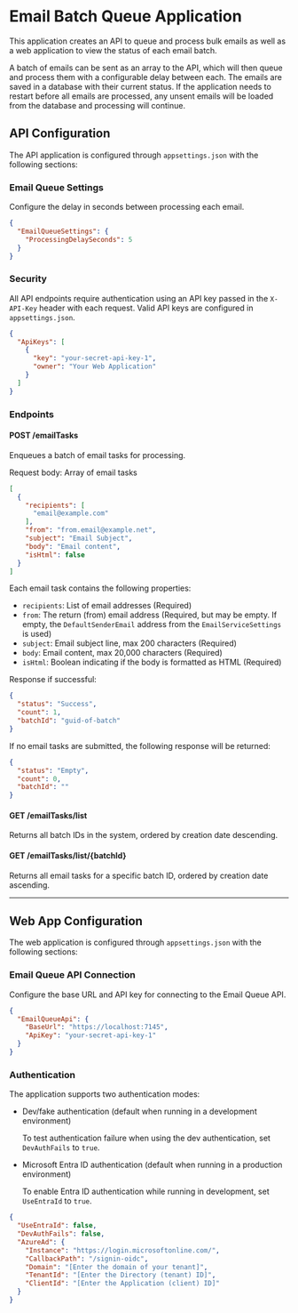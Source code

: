 # Email Batch Queue Application

This application creates an API to queue and process bulk emails as well as a web application to view the status of each
email batch.

A batch of emails can be sent as an array to the API, which will then queue and process them with a configurable delay
between each. The emails are saved in a database with their current status. If the application needs to restart before
all emails are processed, any unsent emails will be loaded from the database and processing will continue.

## API Configuration

The API application is configured through `appsettings.json` with the following sections:

### Email Queue Settings

Configure the delay in seconds between processing each email.

```json
{
  "EmailQueueSettings": {
    "ProcessingDelaySeconds": 5
  }
}
```

### Security

All API endpoints require authentication using an API key passed in the `X-API-Key` header with each request. Valid API
keys are configured in `appsettings.json`.

```json
{
  "ApiKeys": [
    {
      "key": "your-secret-api-key-1",
      "owner": "Your Web Application"
    }
  ]
}
```

### Endpoints

#### POST /emailTasks

Enqueues a batch of email tasks for processing.

Request body: Array of email tasks

```json
[
  {
    "recipients": [
      "email@example.com"
    ],
    "from": "from.email@example.net",
    "subject": "Email Subject",
    "body": "Email content",
    "isHtml": false
  }
]
```

Each email task contains the following properties:

- `recipients`: List of email addresses (Required)
- `from`: The return (from) email address (Required, but may be empty. If empty, the `DefaultSenderEmail` address from
  the `EmailServiceSettings` is used)
- `subject`: Email subject line, max 200 characters (Required)
- `body`: Email content, max 20,000 characters (Required)
- `isHtml`: Boolean indicating if the body is formatted as HTML (Required)

Response if successful:

```json
{
  "status": "Success",
  "count": 1,
  "batchId": "guid-of-batch"
}
```

If no email tasks are submitted, the following response will be returned:

```json
{
  "status": "Empty",
  "count": 0,
  "batchId": ""
}
```

#### GET /emailTasks/list

Returns all batch IDs in the system, ordered by creation date descending.

#### GET /emailTasks/list/{batchId}

Returns all email tasks for a specific batch ID, ordered by creation date ascending.

---

## Web App Configuration

The web application is configured through `appsettings.json` with the following sections:

### Email Queue API Connection

Configure the base URL and API key for connecting to the Email Queue API.

```json
{
  "EmailQueueApi": {
    "BaseUrl": "https://localhost:7145",
    "ApiKey": "your-secret-api-key-1"
  }
}
```

### Authentication

The application supports two authentication modes:

* Dev/fake authentication (default when running in a development environment)

  To test authentication failure when using the dev authentication, set `DevAuthFails` to `true`.

* Microsoft Entra ID authentication (default when running in a production environment)

  To enable Entra ID authentication while running in development, set `UseEntraId` to `true`.

```json
{
  "UseEntraId": false,
  "DevAuthFails": false,
  "AzureAd": {
    "Instance": "https://login.microsoftonline.com/",
    "CallbackPath": "/signin-oidc",
    "Domain": "[Enter the domain of your tenant]",
    "TenantId": "[Enter the Directory (tenant) ID]",
    "ClientId": "[Enter the Application (client) ID]"
  }
}
```
